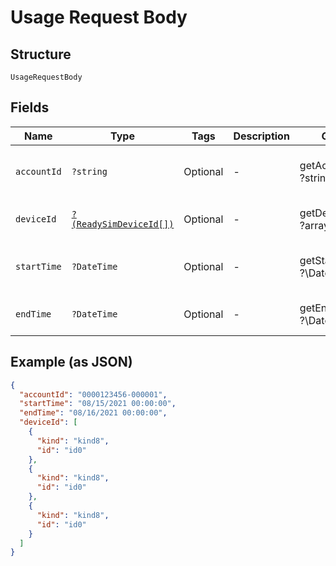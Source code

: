 
# Usage Request Body

## Structure

`UsageRequestBody`

## Fields

| Name | Type | Tags | Description | Getter | Setter |
|  --- | --- | --- | --- | --- | --- |
| `accountId` | `?string` | Optional | - | getAccountId(): ?string | setAccountId(?string accountId): void |
| `deviceId` | [`?(ReadySimDeviceId[])`](../../doc/models/ready-sim-device-id.md) | Optional | - | getDeviceId(): ?array | setDeviceId(?array deviceId): void |
| `startTime` | `?DateTime` | Optional | - | getStartTime(): ?\DateTime | setStartTime(?\DateTime startTime): void |
| `endTime` | `?DateTime` | Optional | - | getEndTime(): ?\DateTime | setEndTime(?\DateTime endTime): void |

## Example (as JSON)

```json
{
  "accountId": "0000123456-000001",
  "startTime": "08/15/2021 00:00:00",
  "endTime": "08/16/2021 00:00:00",
  "deviceId": [
    {
      "kind": "kind8",
      "id": "id0"
    },
    {
      "kind": "kind8",
      "id": "id0"
    },
    {
      "kind": "kind8",
      "id": "id0"
    }
  ]
}
```

